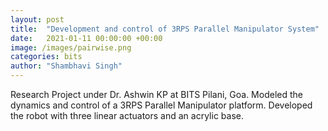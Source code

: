 ```yaml
---
layout: post
title:  "Development and control of 3RPS Parallel Manipulator System"
date:   2021-01-11 00:00:00 +00:00
image: /images/pairwise.png
categories: bits
author: "Shambhavi Singh"
---
```

Research Project under Dr. Ashwin KP at BITS Pilani, Goa. Modeled the dynamics and control of a 3RPS Parallel Manipulator platform. Developed the robot with three linear actuators and an acrylic base. 